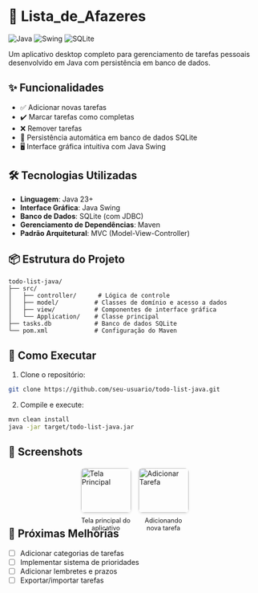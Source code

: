 # 📝 Lista_de_Afazeres

![Java](https://img.shields.io/badge/Java-23%2B-blue)
![Swing](https://img.shields.io/badge/GUI-Swing-orange)
![SQLite](https://img.shields.io/badge/Database-SQLite-brightgreen)

Um aplicativo desktop completo para gerenciamento de tarefas pessoais desenvolvido em Java com persistência em banco de dados.

## ✨ Funcionalidades

- ✅ Adicionar novas tarefas
- ✔️ Marcar tarefas como completas
- ❌ Remover tarefas
- 🔄 Persistência automática em banco de dados SQLite
- 🖥️ Interface gráfica intuitiva com Java Swing

## 🛠️ Tecnologias Utilizadas

- **Linguagem**: Java 23+
- **Interface Gráfica**: Java Swing
- **Banco de Dados**: SQLite (com JDBC)
- **Gerenciamento de Dependências**: Maven
- **Padrão Arquitetural**: MVC (Model-View-Controller)

## 📦 Estrutura do Projeto

```
todo-list-java/
├── src/
│   ├── controller/      # Lógica de controle
│   ├── model/          # Classes de domínio e acesso a dados
│   ├── view/           # Componentes de interface gráfica
│   └── Application/    # Classe principal
├── tasks.db            # Banco de dados SQLite
└── pom.xml             # Configuração do Maven
```

## 🚀 Como Executar

1. Clone o repositório:
```bash
git clone https://github.com/seu-usuario/todo-list-java.git
```

2. Compile e execute:
```bash
mvn clean install
java -jar target/todo-list-java.jar
```
## 📸 Screenshots

<div style="display: flex; flex-wrap: wrap; gap: 15px; justify-content: center; margin: 20px 0;">
  <div style="flex: 1; min-width: 100px; max-width: 100px;">
    <img src="https://github.com/user-attachments/assets/6b21e613-e623-4fb2-8856-9c23e261018c" alt="Tela Principal" style="width: 100%; border-radius: 8px; box-shadow: 0 2px 4px rgba(0,0,0,0.1);">
    <p style="text-align: center; margin-top: 8px; font-size: 0.9em;">Tela principal do aplicativo</p>
  </div>
  <div style="flex: 1; min-width: 100px; max-width: 100px;">
    <img src="https://github.com/user-attachments/assets/d8c917e0-c957-4601-b978-a8c3d8112b98" alt="Adicionar Tarefa" style="width: 100%; border-radius: 8px; box-shadow: 0 2px 4px rgba(0,0,0,0.1);">
    <p style="text-align: center; margin-top: 8px; font-size: 0.9em;">Adicionando nova tarefa</p>
  </div>
</div>

## 📌 Próximas Melhorias

- [ ] Adicionar categorias de tarefas
- [ ] Implementar sistema de prioridades
- [ ] Adicionar lembretes e prazos
- [ ] Exportar/importar tarefas
